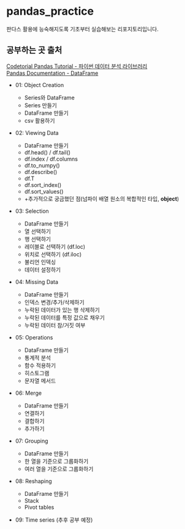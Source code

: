 # pandas_practice
판다스 활용에 능숙해지도록 기초부터 실습해보는 리포지토리입니다.
## 공부하는 곳 출처
[Codetorial Pandas Tutorial - 파이썬 데이터 분석 라이브러리](https://codetorial.net/pandas/object_creation.html)  
[Pandas Documentation - DataFrame](https://pandas.pydata.org/docs/reference/frame.html)
* 01: Object Creation
  + Series와 DataFrame
  + Series 만들기
  + DataFrame 만들기
  + csv 활용하기

* 02: Viewing Data
  + DataFrame 만들기
  + df.head() / df.tail()
  + df.index / df.columns
  + df.to_numpy()
  + df.describe()
  + df.T
  + df.sort_index()
  + df.sort_values()
  + +추가적으로 궁금했던 점(넘파이 배열 원소의 복합적인 타입, <b>object</b>)

* 03: Selection
  + DataFrame 만들기
  + 열 선택하기
  + 행 선택하기
  + 레이블로 선택하기 (df.loc)
  + 위치로 선택하기 (df.iloc)
  + 불리언 인덱싱
  + 데이터 설정하기

* 04: Missing Data
  + DataFrame 만들기
  + 인덱스 변경/추가/삭제하기
  + 누락된 데이터가 있는 행 삭제하기
  + 누락된 데이터를 특정 값으로 채우기
  + 누락된 데이터 참/거짓 여부 

* 05: Operations
  + DataFrame 만들기
  + 통계적 분석
  + 함수 적용하기
  + 히스토그램
  + 문자열 메서드

* 06: Merge
  + DataFrame 만들기
  + 연결하기
  + 결합하기
  + 추가하기
  
* 07: Grouping
  + DataFrame 만들기
  + 한 열을 기준으로 그룹화하기
  + 여러 열을 기준으로 그룹화하기

* 08: Reshaping
  + DataFrame 만들기
  + Stack
  + Pivot tables
  
* 09: Time series (추후 공부 예정)

